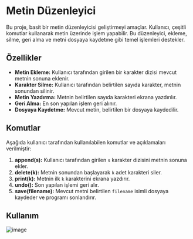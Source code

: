 # Metin Düzenleyici

Bu proje, basit bir metin düzenleyicisi geliştirmeyi amaçlar. Kullanıcı, çeşitli komutlar kullanarak metin üzerinde işlem yapabilir. Bu düzenleyici, ekleme, silme, geri alma ve metni dosyaya kaydetme gibi temel işlemleri destekler.

## Özellikler

- **Metin Ekleme:** Kullanıcı tarafından girilen bir karakter dizisi mevcut metnin sonuna eklenir.
- **Karakter Silme:** Kullanıcı tarafından belirtilen sayıda karakter, metnin sonundan silinir.
- **Metin Yazdırma:** Metnin belirtilen sayıda karakteri ekrana yazdırılır.
- **Geri Alma:** En son yapılan işlem geri alınır.
- **Dosyaya Kaydetme:** Mevcut metin, belirtilen bir dosyaya kaydedilir.

## Komutlar

Aşağıda kullanıcı tarafından kullanılabilen komutlar ve açıklamaları verilmiştir:

1. **append(s):** Kullanıcı tarafından girilen `s` karakter dizisini metnin sonuna ekler.
2. **delete(k):** Metnin sonundan başlayarak `k` adet karakteri siler.
3. **print(k):** Metnin ilk `k` karakterini ekrana yazdırır.
4. **undo():** Son yapılan işlemi geri alır.
5. **save(filename):** Mevcut metni belirtilen `filename` isimli dosyaya kaydeder ve programı sonlandırır.

## Kullanım

![image](https://github.com/user-attachments/assets/4bf1b443-24f6-4f4d-9a19-23eb08c97481)
